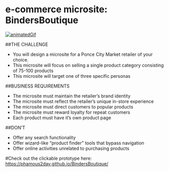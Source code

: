 # e-commerce microsite: BindersBoutique
[![animatedGif](images/BB.gif)](https://vimeo.com/196677660 "See my microsite about pens in action!")

##THE CHALLENGE
* You will design a microsite for a Ponce City Market retailer of your choice. 
* This microsite will focus on selling a single product category consisting of 75-100 products 
* This microsite will target one of three specific personas

##BUSINESS REQUIREMENTS
* The microsite must maintain the retailer’s brand identity 
* The microsite must reflect the retailer’s unique in-store experience
* The microsite must direct customers to popular products 
* The microsite must reward loyalty for repeat customers
* Each product must have it’s own product page

##DON’T
* Offer any search functionality
* Offer wizard-like “product finder” tools that bypass navigation
* Offer online activities unrelated to purchasing products

#Check out the clickable prototype here:
https://phamous2day.github.io/BindersBoutique/
